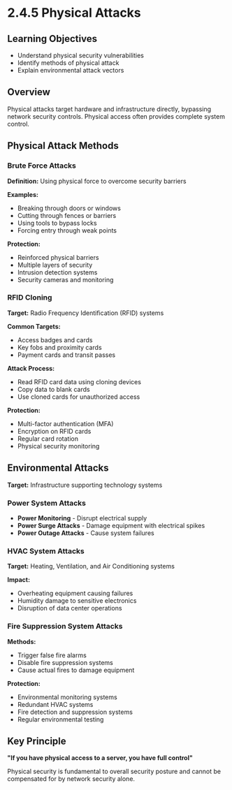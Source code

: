 # 2.4.5 Physical Attacks

## Learning Objectives
- Understand physical security vulnerabilities
- Identify methods of physical attack
- Explain environmental attack vectors

## Overview
Physical attacks target hardware and infrastructure directly, bypassing network security controls. Physical access often provides complete system control.

## Physical Attack Methods

### Brute Force Attacks
**Definition:** Using physical force to overcome security barriers

**Examples:**
- Breaking through doors or windows
- Cutting through fences or barriers
- Using tools to bypass locks
- Forcing entry through weak points

**Protection:**
- Reinforced physical barriers
- Multiple layers of security
- Intrusion detection systems
- Security cameras and monitoring

### RFID Cloning
**Target:** Radio Frequency Identification (RFID) systems

**Common Targets:**
- Access badges and cards
- Key fobs and proximity cards
- Payment cards and transit passes

**Attack Process:**
- Read RFID card data using cloning devices
- Copy data to blank cards
- Use cloned cards for unauthorized access

**Protection:**
- Multi-factor authentication (MFA)
- Encryption on RFID cards
- Regular card rotation
- Physical security monitoring

## Environmental Attacks
**Target:** Infrastructure supporting technology systems

### Power System Attacks
- **Power Monitoring** - Disrupt electrical supply
- **Power Surge Attacks** - Damage equipment with electrical spikes
- **Power Outage Attacks** - Cause system failures

### HVAC System Attacks
**Target:** Heating, Ventilation, and Air Conditioning systems

**Impact:**
- Overheating equipment causing failures
- Humidity damage to sensitive electronics
- Disruption of data center operations

### Fire Suppression System Attacks
**Methods:**
- Trigger false fire alarms
- Disable fire suppression systems
- Cause actual fires to damage equipment

**Protection:**
- Environmental monitoring systems
- Redundant HVAC systems
- Fire detection and suppression systems
- Regular environmental testing

## Key Principle
**"If you have physical access to a server, you have full control"**

Physical security is fundamental to overall security posture and cannot be compensated for by network security alone.
